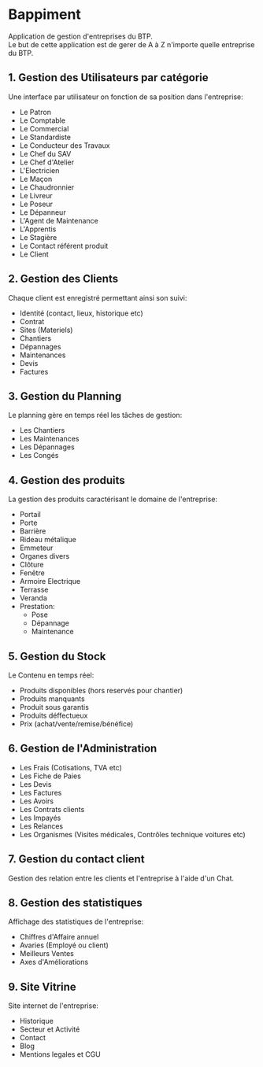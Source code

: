 # Bappiment
Application de gestion d'entreprises du BTP.  
Le but de cette application est de gerer de A à Z n'importe quelle entreprise du BTP.  

## 1. Gestion des Utilisateurs par catégorie
Une interface par utilisateur on fonction de sa position dans l'entreprise:  
- Le Patron
- Le Comptable
- Le Commercial
- Le Standardiste
- Le Conducteur des Travaux
- Le Chef du SAV
- Le Chef d'Atelier
- L'Electricien
- Le Maçon
- Le Chaudronnier
- Le Livreur
- Le Poseur
- Le Dépanneur
- L'Agent de Maintenance
- L'Apprentis
- Le Stagière
- Le Contact référent produit
- Le Client

## 2. Gestion des Clients
Chaque client est enregistré permettant ainsi son suivi:
- Identité (contact, lieux, historique etc)
- Contrat
- Sites (Materiels)
- Chantiers
- Dépannages
- Maintenances
- Devis
- Factures

## 3. Gestion du Planning
Le planning gère en temps réel les tâches de gestion:
- Les Chantiers
- Les Maintenances
- Les Dépannages
- Les Congés

## 4. Gestion des produits
La gestion des produits caractérisant le domaine de l'entreprise:
- Portail
- Porte
- Barrière
- Rideau métalique
- Emmeteur
- Organes divers
- Clôture
- Fenêtre
- Armoire Electrique
- Terrasse
- Veranda
- Prestation:
    - Pose
    - Dépannage
    - Maintenance

## 5. Gestion du Stock  
Le Contenu en temps réel:
- Produits disponibles (hors reservés pour chantier)
- Produits manquants
- Produit sous garantis
- Produits déffectueux
- Prix (achat/vente/remise/bénéfice)

## 6. Gestion de l'Administration
- Les Frais (Cotisations, TVA etc)
- Les Fiche de Paies
- Les Devis
- Les Factures
- Les Avoirs
- Les Contrats clients
- Les Impayés
- Les Relances
- Les Organismes (Visites médicales, Contrôles technique voitures etc)

## 7. Gestion du contact client
Gestion des relation entre les clients et l'entreprise à l'aide d'un Chat.

## 8. Gestion des statistiques
Affichage des statistiques de l'entreprise:
- Chiffres d'Affaire annuel
- Avaries (Employé ou client)
- Meilleurs Ventes
- Axes d'Améliorations

## 9. Site Vitrine
Site internet de l'entreprise:
- Historique
- Secteur et Activité
- Contact
- Blog
- Mentions legales et CGU